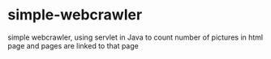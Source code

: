 # simple-webcrawler
simple webcrawler, using servlet in Java to count number of pictures in html page and pages are linked to that page
